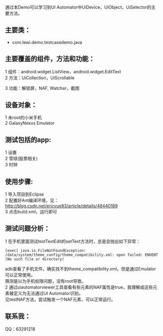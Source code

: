 通过本Demo可以学习到UI Automator中UiDevice，UiObject，UiSelector的主要方法。

## 主要类：<br>
- com.lewi.demo.testcasedemo.java

## 主要覆盖的组件，方法和功能：<br>
1 组件：android.widget.ListView，android.widget.EditText<br>
2 方法：UiCollection，UiScrollable<br>

3 功能：解锁屏，NAF, Watcher，截图

## 设备对象：<br>
1 未root的小米手机<br>
2 GalaxyNexus Emulator 

## 测试包括的app:<br>
1 设置<br>
2 雪球(股票相关)<br>
3 时钟

## 使用步骤:<br>
1 导入项目到Eclipse<br>
2 配置好Ant编译环境，见：http://blog.csdn.net/ericyue83/article/details/48440189<br>
3 点击build.xml，运行即可

## 测试问题分析：<br>
1 在手机里面测试testTextEdit的setText方法时，总是会抛出如下异常：<br>
```
[exec] java.io.FileNotFoundException: /data/system/theme_config/theme_compatibility.xml: open failed: ENOENT (No such file or directory)
```
adb查看了手机文件，确实找不到theme_compatibility.xml。但是通过Emulator可以正常使用。<br>
猜测是以为手机权限问题，没有root导致。<br>
2 通过uiautomatorviewer工具查看有些元素的NAF属性是true，我理解成这些元素被定义为无法通过UI Automator识别。<br>
见testNAF方法，尝试触发一个NAF元素，可以正常运行。

## 联系我：<br>
QQ：63291218

